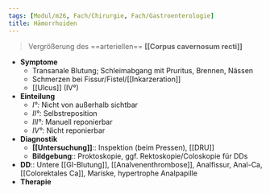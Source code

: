 ```yaml
---
tags: [Modul/m26, Fach/Chirurgie, Fach/Gastroenterologie]
title: Hämorrhoiden
---
```

> Vergrößerung des ==arteriellen== **[[Corpus cavernosum recti]]**
- **Symptome**
	- Transanale Blutung; Schleimabgang mit Pruritus, Brennen, Nässen
	- Schmerzen bei Fissur/Fistel/[[Inkarzeration]]
	- [[Ulcus]] (IV°)
- **Einteilung**
	- *I°:* Nicht von außerhalb sichtbar
	- *II°:* Selbstreposition
	- *III°:* Manuell reponierbar
	- *IV°:* Nicht reponierbar
- **Diagnostik**
	- **[[Untersuchung]]**:: Inspektion (beim Pressen), [[DRU]]
	- **Bildgebung**:: Proktoskopie, ggf. Rektoskopie/Coloskopie für DDs
- **DD**:: Untere [[GI-Blutung]], [[Analvenenthrombose]], Analfissur, Anal-Ca, [[Colorektales Ca]], Mariske, hypertrophe Analpapille
- **Therapie**